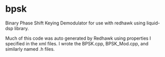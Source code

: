 # bpsk
Binary Phase Shift Keying Demodulator for use with redhawk using liquid-dsp library.  

Much of this code was auto generated by Redhawk using properties I specified in the xml files.  I wrote the BPSK.cpp, BPSK_Mod.cpp, and similarly named .h files.  
